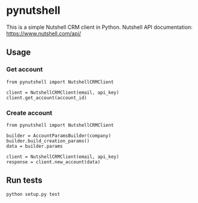 # pynutshell

This is a simple Nutshell CRM client in Python. Nutshell API documentation: https://www.nutshell.com/api/

##  Usage

### Get account

```
from pynutshell import NutshellCRMClient

client = NutshellCRMClient(email, api_key)
client.get_account(account_id)
```

### Create account

```
from pynutshell import NutshellCRMClient

builder = AccountParamsBuilder(company)
builder.build_creation_params()
data = builder.params

client = NutshellCRMClient(email, api_key)
response = client.new_account(data)
```

## Run tests

```
python setup.py test
```
